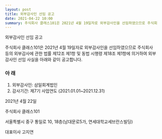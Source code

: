 ```yaml
---
layout: post
title: 외부감사인 선임 공고
date: 2021-04-22 10:00
summary: 주식회사 클래스101은 2021년 4월 19일자로 외부감사인을 선임하였으므로 주식회사 등의 외부감사에 관한 법률 제12조 제1항 및 동법 시행령 제18조 제1항에 의거하여 외부감사인 선임 사실을 아래와 같이 공고합니다.
---
```


외부감사인 선임 공고

주식회사 클래스101은 2021년 4월 19일자로 외부감사인을 선임하였으므로 주식회사 등의 외부감사에 관한 법률 제12조 제1항 및 동법 시행령 제18조 제1항에 의거하여 외부감사인 선임 사실을 아래와 같이 공고합니다.

### 아 래

1. 외부감사인: 삼일회계법인
2. 감사기간: 제7기 사업연도 (2021.01.01~2021.12.31)

2021년 4월 22일

주식회사 클래스101

서울특별시 중구 통일로 10, 18층(남대문로5가, 연세대학교세브란스빌딩)

대표이사 고지연
